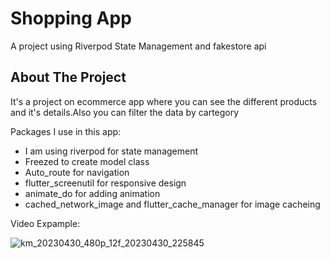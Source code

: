 # Shopping App

A project using Riverpod State Management and fakestore api

## About The Project
It's a project on ecommerce app where you can see the different products and it's details.Also you can filter the data by cartegory


Packages I use in this app:

- I am using riverpod for state management
- Freezed to create model class
- Auto_route for navigation
- flutter_screenutil for responsive design 
- animate_do for adding animation
- cached_network_image and flutter_cache_manager for image cacheing 


Video Expample:

![km_20230430_480p_12f_20230430_225845](https://user-images.githubusercontent.com/94185006/235367582-c33711b5-6788-426a-874d-b4d66fdf10b3.gif)

